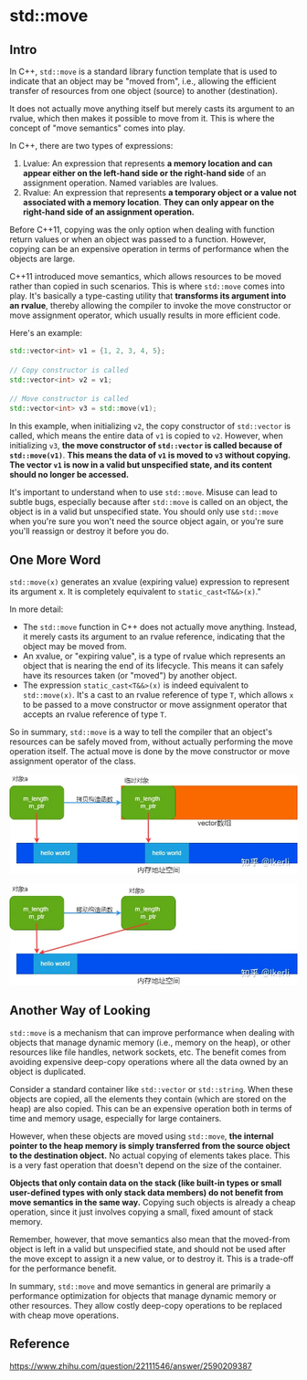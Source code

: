 # std::move

## Intro

In C++, `std::move` is a standard library function template that is used to indicate that an object may be "moved from", i.e., allowing the efficient transfer of resources from one object (source) to another (destination). 

It does not actually move anything itself but merely casts its argument to an rvalue, which then makes it possible to move from it. This is where the concept of "move semantics" comes into play.

In C++, there are two types of expressions:
1. Lvalue: An expression that represents **a memory location and can appear either on the left-hand side or the right-hand side** of an assignment operation. Named variables are lvalues.
2. Rvalue: An expression that represents **a temporary object or a value not associated with a memory location**. **They can only appear on the right-hand side of an assignment operation.**

Before C++11, copying was the only option when dealing with function return values or when an object was passed to a function. However, copying can be an expensive operation in terms of performance when the objects are large.

C++11 introduced move semantics, which allows resources to be moved rather than copied in such scenarios. This is where `std::move` comes into play. It's basically a type-casting utility that **transforms its argument into an rvalue**, thereby allowing the compiler to invoke the move constructor or move assignment operator, which usually results in more efficient code.

Here's an example:

```cpp
std::vector<int> v1 = {1, 2, 3, 4, 5};

// Copy constructor is called
std::vector<int> v2 = v1; 

// Move constructor is called
std::vector<int> v3 = std::move(v1);
```

In this example, when initializing `v2`, the copy constructor of `std::vector` is called, which means the entire data of `v1` is copied to `v2`. However, when initializing `v3`, **the move constructor of `std::vector` is called because of `std::move(v1)`**. **This means the data of `v1` is moved to `v3` without copying. The vector `v1` is now in a valid but unspecified state, and its content should no longer be accessed.**

It's important to understand when to use `std::move`. Misuse can lead to subtle bugs, especially because after `std::move` is called on an object, the object is in a valid but unspecified state. You should only use `std::move` when you're sure you won't need the source object again, or you're sure you'll reassign or destroy it before you do.

## One More Word

`std::move(x)` generates an xvalue (expiring value) expression to represent its argument x. It is completely equivalent to `static_cast<T&&>(x)`."

In more detail:

- The `std::move` function in C++ does not actually move anything. Instead, it merely casts its argument to an rvalue reference, indicating that the object may be moved from.
- An xvalue, or "expiring value", is a type of rvalue which represents an object that is nearing the end of its lifecycle. This means it can safely have its resources taken (or "moved") by another object.
- The expression `static_cast<T&&>(x)` is indeed equivalent to `std::move(x)`. It's a cast to an rvalue reference of type `T`, which allows `x` to be passed to a move constructor or move assignment operator that accepts an rvalue reference of type `T`.

So in summary, `std::move` is a way to tell the compiler that an object's resources can be safely moved from, without actually performing the move operation itself. The actual move is done by the move constructor or move assignment operator of the class.

![img](assets/v2-a10e15ec0fef0b578d7bf794c4c8f6ac_1440w.webp)

![img](assets/v2-054c65836cb9dad817399a471386e154_1440w.webp)

## Another Way of Looking

`std::move` is a mechanism that can improve performance when dealing with objects that manage dynamic memory (i.e., memory on the heap), or other resources like file handles, network sockets, etc. The benefit comes from avoiding expensive deep-copy operations where all the data owned by an object is duplicated.

Consider a standard container like `std::vector` or `std::string`. When these objects are copied, all the elements they contain (which are stored on the heap) are also copied. This can be an expensive operation both in terms of time and memory usage, especially for large containers.

However, when these objects are moved using `std::move`, **the internal pointer to the heap memory is simply transferred from the source object to the destination object.** No actual copying of elements takes place. This is a very fast operation that doesn't depend on the size of the container.

**Objects that only contain data on the stack (like built-in types or small user-defined types with only stack data members) do not benefit from move semantics in the same way.** Copying such objects is already a cheap operation, since it just involves copying a small, fixed amount of stack memory.

Remember, however, that move semantics also mean that the moved-from object is left in a valid but unspecified state, and should not be used after the move except to assign it a new value, or to destroy it. This is a trade-off for the performance benefit.

In summary, `std::move` and move semantics in general are primarily a performance optimization for objects that manage dynamic memory or other resources. They allow costly deep-copy operations to be replaced with cheap move operations.

## Reference

https://www.zhihu.com/question/22111546/answer/2590209387

